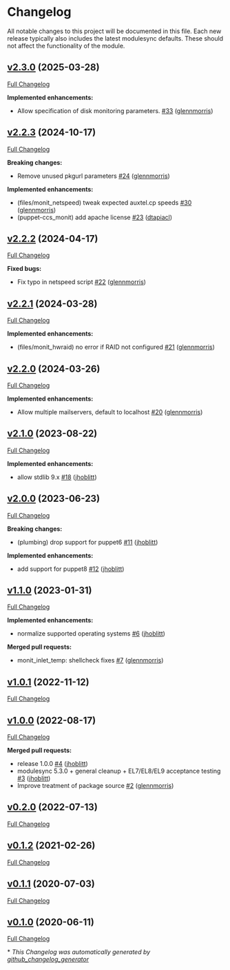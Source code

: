 # Changelog

All notable changes to this project will be documented in this file.
Each new release typically also includes the latest modulesync defaults.
These should not affect the functionality of the module.

## [v2.3.0](https://github.com/lsst-it/puppet-ccs_monit/tree/v2.3.0) (2025-03-28)

[Full Changelog](https://github.com/lsst-it/puppet-ccs_monit/compare/v2.2.3...v2.3.0)

**Implemented enhancements:**

- Allow specification of disk monitoring parameters. [\#33](https://github.com/lsst-it/puppet-ccs_monit/pull/33) ([glennmorris](https://github.com/glennmorris))

## [v2.2.3](https://github.com/lsst-it/puppet-ccs_monit/tree/v2.2.3) (2024-10-17)

[Full Changelog](https://github.com/lsst-it/puppet-ccs_monit/compare/v2.2.2...v2.2.3)

**Breaking changes:**

- Remove unused pkgurl parameters [\#24](https://github.com/lsst-it/puppet-ccs_monit/pull/24) ([glennmorris](https://github.com/glennmorris))

**Implemented enhancements:**

- \(files/monit\_netspeed\) tweak expected auxtel.cp speeds [\#30](https://github.com/lsst-it/puppet-ccs_monit/pull/30) ([glennmorris](https://github.com/glennmorris))
- \(puppet-ccs\_monit\) add apache license [\#23](https://github.com/lsst-it/puppet-ccs_monit/pull/23) ([dtapiacl](https://github.com/dtapiacl))

## [v2.2.2](https://github.com/lsst-it/puppet-ccs_monit/tree/v2.2.2) (2024-04-17)

[Full Changelog](https://github.com/lsst-it/puppet-ccs_monit/compare/v2.2.1...v2.2.2)

**Fixed bugs:**

- Fix typo in netspeed script [\#22](https://github.com/lsst-it/puppet-ccs_monit/pull/22) ([glennmorris](https://github.com/glennmorris))

## [v2.2.1](https://github.com/lsst-it/puppet-ccs_monit/tree/v2.2.1) (2024-03-28)

[Full Changelog](https://github.com/lsst-it/puppet-ccs_monit/compare/v2.2.0...v2.2.1)

**Implemented enhancements:**

- \(files/monit\_hwraid\) no error if RAID not configured [\#21](https://github.com/lsst-it/puppet-ccs_monit/pull/21) ([glennmorris](https://github.com/glennmorris))

## [v2.2.0](https://github.com/lsst-it/puppet-ccs_monit/tree/v2.2.0) (2024-03-26)

[Full Changelog](https://github.com/lsst-it/puppet-ccs_monit/compare/v2.1.0...v2.2.0)

**Implemented enhancements:**

- Allow multiple mailservers, default to localhost [\#20](https://github.com/lsst-it/puppet-ccs_monit/pull/20) ([glennmorris](https://github.com/glennmorris))

## [v2.1.0](https://github.com/lsst-it/puppet-ccs_monit/tree/v2.1.0) (2023-08-22)

[Full Changelog](https://github.com/lsst-it/puppet-ccs_monit/compare/v2.0.0...v2.1.0)

**Implemented enhancements:**

- allow stdlib 9.x [\#18](https://github.com/lsst-it/puppet-ccs_monit/pull/18) ([jhoblitt](https://github.com/jhoblitt))

## [v2.0.0](https://github.com/lsst-it/puppet-ccs_monit/tree/v2.0.0) (2023-06-23)

[Full Changelog](https://github.com/lsst-it/puppet-ccs_monit/compare/v1.1.0...v2.0.0)

**Breaking changes:**

- \(plumbing\) drop support for puppet6 [\#11](https://github.com/lsst-it/puppet-ccs_monit/pull/11) ([jhoblitt](https://github.com/jhoblitt))

**Implemented enhancements:**

- add support for puppet8 [\#12](https://github.com/lsst-it/puppet-ccs_monit/pull/12) ([jhoblitt](https://github.com/jhoblitt))

## [v1.1.0](https://github.com/lsst-it/puppet-ccs_monit/tree/v1.1.0) (2023-01-31)

[Full Changelog](https://github.com/lsst-it/puppet-ccs_monit/compare/v1.0.1...v1.1.0)

**Implemented enhancements:**

- normalize supported operating systems [\#6](https://github.com/lsst-it/puppet-ccs_monit/pull/6) ([jhoblitt](https://github.com/jhoblitt))

**Merged pull requests:**

- monit\_inlet\_temp: shellcheck fixes [\#7](https://github.com/lsst-it/puppet-ccs_monit/pull/7) ([glennmorris](https://github.com/glennmorris))

## [v1.0.1](https://github.com/lsst-it/puppet-ccs_monit/tree/v1.0.1) (2022-11-12)

[Full Changelog](https://github.com/lsst-it/puppet-ccs_monit/compare/v1.0.0...v1.0.1)

## [v1.0.0](https://github.com/lsst-it/puppet-ccs_monit/tree/v1.0.0) (2022-08-17)

[Full Changelog](https://github.com/lsst-it/puppet-ccs_monit/compare/v0.2.0...v1.0.0)

**Merged pull requests:**

- release 1.0.0 [\#4](https://github.com/lsst-it/puppet-ccs_monit/pull/4) ([jhoblitt](https://github.com/jhoblitt))
- modulesync 5.3.0 + general cleanup + EL7/EL8/EL9 acceptance testing [\#3](https://github.com/lsst-it/puppet-ccs_monit/pull/3) ([jhoblitt](https://github.com/jhoblitt))
- Improve treatment of package source [\#2](https://github.com/lsst-it/puppet-ccs_monit/pull/2) ([glennmorris](https://github.com/glennmorris))

## [v0.2.0](https://github.com/lsst-it/puppet-ccs_monit/tree/v0.2.0) (2022-07-13)

[Full Changelog](https://github.com/lsst-it/puppet-ccs_monit/compare/v0.1.2...v0.2.0)

## [v0.1.2](https://github.com/lsst-it/puppet-ccs_monit/tree/v0.1.2) (2021-02-26)

[Full Changelog](https://github.com/lsst-it/puppet-ccs_monit/compare/v0.1.1...v0.1.2)

## [v0.1.1](https://github.com/lsst-it/puppet-ccs_monit/tree/v0.1.1) (2020-07-03)

[Full Changelog](https://github.com/lsst-it/puppet-ccs_monit/compare/v0.1.0...v0.1.1)

## [v0.1.0](https://github.com/lsst-it/puppet-ccs_monit/tree/v0.1.0) (2020-06-11)

[Full Changelog](https://github.com/lsst-it/puppet-ccs_monit/compare/0a5039b3fdfe3b87bb2c74424fb8287e5099c17b...v0.1.0)



\* *This Changelog was automatically generated by [github_changelog_generator](https://github.com/github-changelog-generator/github-changelog-generator)*

